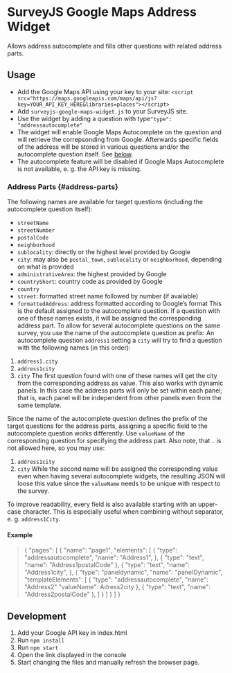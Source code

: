 # SurveyJS Google Maps Address Widget

Allows address autocomplete and fills other questions with related address parts.

## Usage

- Add the Google Maps API using your key to your
  site: ```<script src="https://maps.googleapis.com/maps/api/js?key=YOUR_API_KEY_HERE&libraries=places"></script>```
- Add `surveyjs-google-maps-widget.js` to your SurveyJS site.
- Use the widget by adding a question with type`"type": "addressautocomplete"`
- The widget will enable Google Maps Autocomplete on the question and will retrieve the
  correpsonding from Google. Afterwards specific fields of the address will be stored in various
  questions and/or the autocomplete question itself. See [below](#address-parts).
- The autocomplete feature will be disabled if Google Maps Autocomplete is not available, e. g. the
  API key is missing.

### Address Parts {#address-parts}

The following names are available for target questions (including the autocomplete question itself):
- `streetName`
- `streetNumber`
- `postalCode`
- `neighborhood`
- `sublocality`: directly or the highest level provided by Google
- `city`: may also be `postal_town`, `sublocality` or `neighborhood`, depending on what is provided
- `administrativeArea`: the highest provided by Google
- `countryShort`: country code as provided by Google
- `country`
- `street`: formatted street name followed by number (if available)
- `formattedAddress`: address formatted according to Google’s format
                      This is the default assigned to the autocomplete question.
If a question with one of these names exists, it will be assigned the corresponding address part.
To allow for several autocomplete questions on the same survey, you use the name of the autocomplete
question as prefix:
An autocomplete question `address1` setting a `city` will try to find a question with the following
names (in this order):
1. `address1.city`
2. `address1city`
3. `city`
The first question found with one of these names will get the city from the corresponding address as
value. This also works with dynamic panels. In this case the address parts will only be set within
each panel; that is, each panel will be independent from other panels even from the same template.

Since the name of the autocomplete question defines the prefix of the target questions for the
address parts, assigning a specific field to the autocomplete question works differently. Use
`valueName` of the corresponding question for specifying the address part. Also note, that `.` is
not allowed here, so you may use:
1. `address1city`
2. `city`
While the second name will be assigned the corresponding value even when having several autocomplete
widgets, the resulting JSON will loose this value since the `valueName` needs to be unique with
respect to the survey.

To improve readability, every field is also available starting with an upper-case character. This is
especially useful when combining without separator, e. g. `address1City`.

#### Example
> {
>   "pages": [
>     {
>       "name": "page1",
>       "elements": [
>         {
>           "type": "addressautocomplete",
>           "name": "Address1",
>         },
>         {
>           "type": "text",
>           "name": "Address1postalCode"
>         },
>         {
>           "type": "text",
>           "name": "Address1city",
>         },
>         {
>           "type": "paneldynamic",
>           "name": "panelDynamic",
>           "templateElements": [
>             {
>               "type": "addressautocomplete",
>               "name": "Address2"
>               "valueName": Adress2city
>             },
>             {
>               "type": "text",
>               "name": "Address2postalCode"
>             },
>           ]
>         }
>       ]
>     }
>   ]
> }

## Development

1. Add your Google API key in index.html
2. Run `npm install`
3. Run `npm start`
4. Open the link displayed in the console
5. Start changing the files and manually refresh the browser page.

